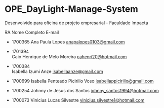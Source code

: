 # OPE_DayLight-Manage-System
Desenvolvido para oficina de projeto empresarial - Faculdade Impacta


RA	Nome Completo	E-mail
+ 1700365
Ana Paula Lopes	
anapalopes0103@gmail.com

+ 1701394	
Caio Henrique de Melo Moreira
cahenri20@hotmail.com

+ 1700384	
Isabella Izumi Anze
isabellaanze@gmail.com

+ 1700699
Isabella Penteado Picirillo Voso
isabellappicirillo@gmail.com

+ 1700254
Johnny de Jesus dos Santos
johnny_santos1994@hotmail.com

+ 1700073
Vinicius Lucas Silvestre
vinicius.silvestre1@hotmail.com
